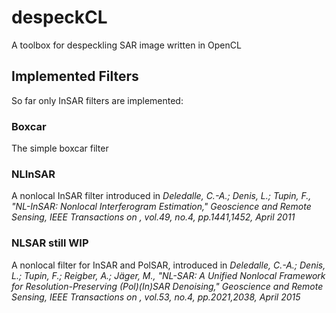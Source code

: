 despeckCL
=========

A toolbox for despeckling SAR image written in OpenCL

Implemented Filters
-------------------

So far only InSAR filters are implemented:

### Boxcar
The simple boxcar filter

### NLInSAR
A nonlocal InSAR filter introduced in *Deledalle, C.-A.; Denis, L.; Tupin, F., "NL-InSAR: Nonlocal Interferogram Estimation," Geoscience and Remote Sensing, IEEE Transactions on , vol.49, no.4, pp.1441,1452, April 2011*

### NLSAR still WIP
A nonlocal filter for InSAR and PolSAR, introduced in *Deledalle, C.-A.; Denis, L.; Tupin, F.; Reigber, A.; Jäger, M., "NL-SAR: A Unified Nonlocal Framework for Resolution-Preserving (Pol)(In)SAR Denoising," Geoscience and Remote Sensing, IEEE Transactions on , vol.53, no.4, pp.2021,2038, April 2015*
